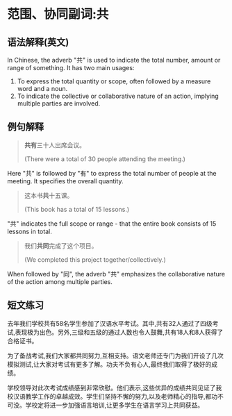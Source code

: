 # 范围、协同副词:共

## 语法解释(英文)

In Chinese, the adverb "共" is used to indicate the total number, amount or range of something. It has two main usages:

1. To express the total quantity or scope, often followed by a measure word and a noun.
2. To indicate the collective or collaborative nature of an action, implying multiple parties are involved.

## 例句解释

> **共有**三十人出席会议。
>
> (There were a total of 30 people attending the meeting.)

Here "共" is followed by "有" to express the total number of people at the meeting. It specifies the overall quantity.

> 这本书**共**十五课。
>
> (This book has a total of 15 lessons.)

"共" indicates the full scope or range - that the entire book consists of 15 lessons in total.  

> 我们**共同**完成了这个项目。
>  
> (We completed this project together/collectively.)

When followed by "同", the adverb "共" emphasizes the collaborative nature of the action among multiple parties.

## 短文练习

去年我们学校共有58名学生参加了汉语水平考试。其中,共有32人通过了四级考试,表现极为出色。另外,三级和五级的通过人数也令人鼓舞,共有18人和8人获得了合格证书。

为了备战考试,我们大家都共同努力,互相支持。语文老师还专门为我们开设了几次模拟测试,让大家对考试有更多了解。功夫不负有心人,最终我们取得了极好的成绩。

学校领导对此次考试成绩感到非常欣慰。他们表示,这些优异的成绩共同见证了我校汉语教学工作的卓越成效。学生们坚持不懈的努力,以及老师精心的指导,都功不可没。学校定将进一步加强语言培训,让更多学生在语言学习上共同获益。
